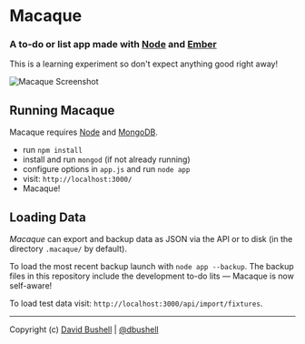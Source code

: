 Macaque
========

### A to-do or list app made with [Node](http://nodejs.org/) and [Ember](http://emberjs.com/)

This is a learning experiment so don't expect anything good right away!

![Macaque Screenshot](https://raw.github.com/dbushell/Macaque/master/public/img/screenshot.png)

## Running Macaque

Macaque requires [Node](http://nodejs.org/) and [MongoDB](http://www.mongodb.org/).

* run `npm install`
* install and run `mongod` (if not already running)
* configure options in `app.js` and run `node app`
* visit: `http://localhost:3000/`
* Macaque!

## Loading Data

*Macaque* can export and backup data as JSON via the API or to disk (in the directory `.macaque/` by default).

To load the most recent backup launch with `node app --backup`. The backup files in this repository include the development to-do lits — Macaque is now self-aware!

To load test data visit: `http://localhost:3000/api/import/fixtures`.

* * *

Copyright (c) [David Bushell](http://dbushell.com) | [@dbushell](http://twitter.com/dbushell)
